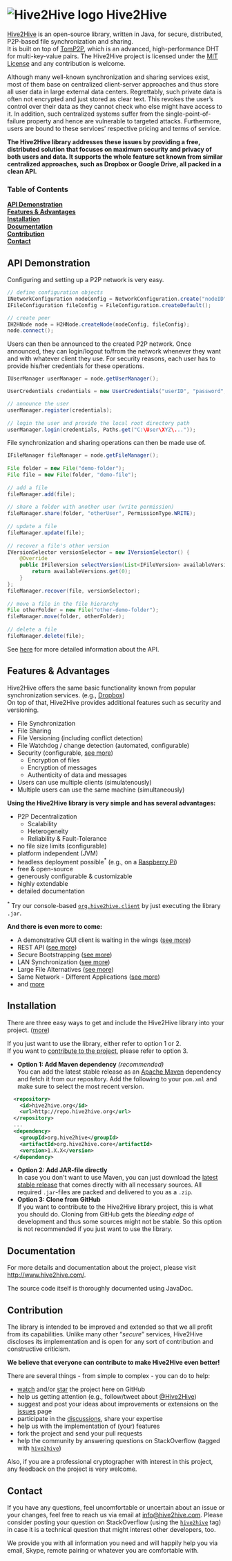 # ![Hive2Hive logo](http://hive2hive.com/wp-content/uploads/2014/04/Hive2Hive_Icon-e1398611873118.png) Hive2Hive

[Hive2Hive](http://www.hive2hive.org) is an open-source library, written in Java, for secure, distributed, P2P-based file synchronization and sharing.  
It is built on top of [TomP2P](https://github.com/tomp2p/TomP2P), which is an advanced, high-performance DHT for multi-key-value pairs. The Hive2Hive project is licensed under the [MIT License](http://opensource.org/licenses/MIT) and any contribution is welcome.

Although many well-known synchronization and sharing services exist, most of them base on centralized client-server approaches and thus store all user data in large external data centers. Regrettably, such private data is often not encrypted and just stored as clear text. This revokes the user’s control over their data as they cannot check who else might have access to it. In addition, such centralized systems suffer from the single-point-of-failure property and hence are vulnerable to targeted attacks. Furthermore, users are bound to these services’ respective pricing and terms of service.

**The Hive2Hive library addresses these issues by providing a free, distributed solution that focuses on maximum security and privacy of both users and data. It supports the whole feature set known from similar centralized approaches, such as Dropbox or Google Drive, all packed in a clean API.**

### Table of Contents

**[API Demonstration](#api-demonstration)**  
**[Features & Advantages](#features--advantages)**  
**[Installation](#installation)**  
**[Documentation](#documentation)**  
**[Contribution](#contribution)**  
**[Contact](#contact)**

## API Demonstration

Configuring and setting up a P2P network is very easy.
```java
// define configuration objects
INetworkConfiguration nodeConfig = NetworkConfiguration.create("nodeID", InetAddress.getByName("192.168.1.100"));
IFileConfiguration fileConfig = FileConfiguration.createDefault();

// create peer
IH2HNode node = H2HNode.createNode(nodeConfig, fileConfig);
node.connect();
```
Users can then be announced to the created P2P network. Once announced, they can login/logout to/from the network whenever they want and with whatever client they use. For security reasons, each user has to provide his/her credentials for these operations.
```java
IUserManager userManager = node.getUserManager();

UserCredentials credentials = new UserCredentials("userID", "password", "pin");

// announce the user
userManager.register(credentials);
        
// login the user and provide the local root directory path
userManager.login(credentials, Paths.get("C:\User\XYZ\..."));
```

File synchronization and sharing operations can then be made use of.
```java
IFileManager fileManager = node.getFileManager();
        
File folder = new File("demo-folder");
File file = new File(folder, "demo-file");
        
// add a file
fileManager.add(file);
        
// share a folder with another user (write permission)
fileManager.share(folder, "otherUser", PermissionType.WRITE);
        
// update a file
fileManager.update(file);
        
// recover a file's other version
IVersionSelector versionSelector = new IVersionSelector() {
    @Override
    public IFileVersion selectVersion(List<IFileVersion> availableVersions) {
        return availableVersions.get(0);
    }
};
fileManager.recover(file, versionSelector);
 
// move a file in the file hierarchy
File otherFolder = new File("other-demo-folder");
fileManager.move(folder, otherFolder);
 
// delete a file
fileManager.delete(file);
```

See [here](http://hive2hive.com/?page_id=429) for more detailed information about the API.

## Features & Advantages

Hive2Hive offers the same basic functionality known from popular synchronization services. (e.g., [Dropbox](http://www.dropbox.com))  
On top of that, Hive2Hive provides additional features such as security and versioning.

- File Synchronization
- File Sharing
- File Versioning (including conflict detection)
- File Watchdog / change detection (automated, configurable)
- Security (configurable, [see more](http://hive2hive.com/security-aspects/))
  - Encryption of files
  - Encryption of messages
  - Authenticity of data and messages
- Users can use multiple clients (simulatenously)
- Multiple users can use the same machine (simultaneously)

**Using the Hive2Hive library is very simple and has several advantages:**
- P2P Decentralization
  - Scalability
  - Heterogeneity
  - Reliability & Fault-Tolerance
- no file size limits (configurable)
- platform independent (JVM)
- headless deployment possible<sup>*</sup> (e.g., on a [Raspberry Pi](http://www.raspberrypi.org/))  
- free & open-source
- generously configurable & customizable
- highly extendable
- detailed documentation

<sup>*</sup> Try our console-based [`org.hive2hive.client`](https://github.com/Hive2Hive/Hive2Hive/tree/master/org.hive2hive.client) by just executing the library `.jar`.

**And there is even more to come:**
- A demonstrative GUI client is waiting in the wings ([see more](https://github.com/Hive2Hive/RCP_Client))
- REST API ([see more](https://github.com/Hive2Hive/Hive2Hive/issues/68))
- Secure Bootstrapping ([see more](https://github.com/Hive2Hive/Hive2Hive/issues/61))
- LAN Synchronization ([see more](https://github.com/Hive2Hive/Hive2Hive/issues/77))
- Large File Alternatives ([see more](https://github.com/Hive2Hive/Hive2Hive/issues/73))
- Same Network - Different Applications ([see more](https://github.com/Hive2Hive/Hive2Hive/issues/80))
- and [more](https://github.com/Hive2Hive/Hive2Hive/issues?labels=future+work&page=1&state=open)

## Installation

There are three easy ways to get and include the Hive2Hive library into your project. ([more](http://hive2hive.com/download/))

If you just want to use the library, either refer to option 1 or 2.  
If you want to [contribute to the project](#contribution), please refer to option 3.
- **Option 1: Add Maven dependency** *(recommended)*  
  You can add the latest stable release as an [Apache Maven](http://maven.apache.org/) dependency and fetch it from our repository. Add the following to your `pom.xml` and make sure to select the most recent version.  
```xml
  <repository>
    <id>hive2hive.org</id>
    <url>http://repo.hive2hive.org</url>
  </repository>
  ...
  <dependency>
    <groupId>org.hive2hive</groupId>
    <artifactId>org.hive2hive.core</artifactId>
    <version>1.X.X</version>
  </dependency>
```
- **Option 2: Add JAR-file directly**  
  In case you don't want to use Maven, you can just download the [latest stable release](https://github.com/Hive2Hive/Hive2Hive/releases) that comes directly with all necessary sources. All required `.jar`-files are packed and delivered to you as a `.zip`.
- **Option 3: Clone from GitHub**  
  If you want to contribute to the Hive2Hive library project, this is what you should do. Cloning from GitHub gets the *bleeding edge* of development and thus some sources might not be stable. So this option is not recommended if you just want to use the library.

## Documentation

For more details and documentation about the project, please visit http://www.hive2hive.com/.

The source code itself is thoroughly documented using JavaDoc.

## Contribution

The library is intended to be improved and extended so that we all profit from its capabilities. Unlike many other “*secure*” services, Hive2Hive discloses its implementation and is open for any sort of contribution and constructive criticism.

**We believe that everyone can contribute to make Hive2Hive even better!** 

There are several things - from simple to complex - you can do to help:
- [watch](https://github.com/Hive2Hive/Hive2Hive/watchers) and/or [star](https://github.com/Hive2Hive/Hive2Hive/stargazers) the project here on GitHub
- help us getting attention (e.g., follow/tweet about [@Hive2Hive](https://twitter.com/Hive2Hive))
- suggest and post your ideas about improvements or extensions on the [issues](https://github.com/Hive2Hive/Hive2Hive/issues?state=open) page
- participate in the [discussions](https://github.com/Hive2Hive/Hive2Hive/issues?labels=&page=1&state=open), share your expertise
- help us with the implementation of (your) features
- fork the project and send your pull requests
- help the community by answering questions on StackOverflow (tagged with [`hive2hive`](http://stackoverflow.com/questions/tagged/hive2hive))

Also, if you are a professional cryptographer with interest in this project, any feedback on the project is very welcome.

## Contact

If you have any questions, feel uncomfortable or uncertain about an issue or your changes, feel free to reach us via email at [info@hive2hive.com](mailto:info@hive2hive.com). Please consider posting your question on StackOverflow (using the [`hive2hive`](http://stackoverflow.com/questions/tagged/hive2hive) tag) in case it is a technical question that might interest other developers, too.

We provide you with all information you need and will happily help you via email, Skype, remote pairing or whatever you are comfortable with.
